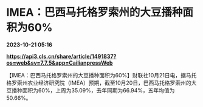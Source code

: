 # IMEA：巴西马托格罗索州的大豆播种面积为60%

**2023-10-21 05:16**

**https://api3.cls.cn/share/article/1491837?os=web&sv=7.7.5&app=CailianpressWeb**

【IMEA：巴西马托格罗索州的大豆播种面积为60%】财联社10月21日电，据马托格罗索州农业经济研究院（IMEA）预期，截至10月20日，巴西马托格罗索州的大豆播种面积为60%，上周为35.09%，去年同期为66.94%，五年均值为50.66%。